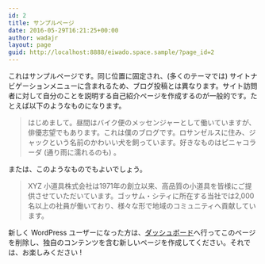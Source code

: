 ```yaml
---
id: 2
title: サンプルページ
date: 2016-05-29T16:21:25+00:00
author: wadajr
layout: page
guid: http://localhost:8888/eiwado.space.sample/?page_id=2
---
```

これはサンプルページです。同じ位置に固定され、(多くのテーマでは) サイトナビゲーションメニューに含まれるため、ブログ投稿とは異なります。サイト訪問者に対して自分のことを説明する自己紹介ページを作成するのが一般的です。たとえば以下のようなものになります。 

> はじめまして。昼間はバイク便のメッセンジャーとして働いていますが、俳優志望でもあります。これは僕のブログです。ロサンゼルスに住み、ジャックという名前のかわいい犬を飼っています。好きなものはピニャコラーダ (通り雨に濡れるのも) 。

または、このようなものでもよいでしょう。

> XYZ 小道具株式会社は1971年の創立以来、高品質の小道具を皆様にご提供させていただいています。ゴッサム・シティに所在する当社では2,000名以上の社員が働いており、様々な形で地域のコミュニティへ貢献しています。

新しく WordPress ユーザーになった方は、[ダッシュボード](http://localhost:8888/eiwado.space.sample/wp-admin/)へ行ってこのページを削除し、独自のコンテンツを含む新しいページを作成してください。それでは、お楽しみください !